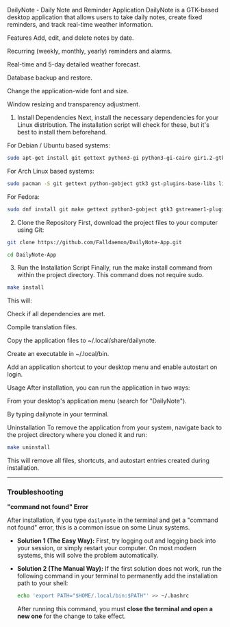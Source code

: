DailyNote - Daily Note and Reminder Application
DailyNote is a GTK-based desktop application that allows users to take daily notes, create fixed reminders, and track real-time weather information.

Features
Add, edit, and delete notes by date.

Recurring (weekly, monthly, yearly) reminders and alarms.

Real-time and 5-day detailed weather forecast.

Database backup and restore.

Change the application-wide font and size.

Window resizing and transparency adjustment.

1. Install Dependencies
Next, install the necessary dependencies for your Linux distribution. The installation script will check for these, but it's best to install them beforehand.

For Debian / Ubuntu based systems:

```bash
sudo apt-get install git gettext python3-gi python3-gi-cairo gir1.2-gtk-3.0 gir1.2-gst-plugins-base-1.0 gir1.2-ayatanaappindicator3-0.1 gir1.2-notify-0.7 python3-requests
```

For Arch Linux based systems:

```bash
sudo pacman -S git gettext python-gobject gtk3 gst-plugins-base-libs libappindicator-gtk3 libnotify python-requests
```

For Fedora:

```bash
sudo dnf install git make gettext python3-gobject gtk3 gstreamer1-plugins-base libappindicator-gtk3 libnotify python3-requests
```

2. Clone the Repository
First, download the project files to your computer using Git:

```bash
git clone https://github.com/Falldaemon/DailyNote-App.git
```

```bash
cd DailyNote-App
```

3. Run the Installation Script
Finally, run the make install command from within the project directory. This command does not require sudo.

```bash
make install
```

This will:

Check if all dependencies are met.

Compile translation files.

Copy the application files to ~/.local/share/dailynote.

Create an executable in ~/.local/bin.

Add an application shortcut to your desktop menu and enable autostart on login.

Usage
After installation, you can run the application in two ways:

From your desktop's application menu (search for "DailyNote").

By typing dailynote in your terminal.

Uninstallation
To remove the application from your system, navigate back to the project directory where you cloned it and run:

```bash
make uninstall
```

This will remove all files, shortcuts, and autostart entries created during installation.

---

### Troubleshooting

**"command not found" Error**

After installation, if you type `dailynote` in the terminal and get a "command not found" error, this is a common issue on some Linux systems.

* **Solution 1 (The Easy Way):** First, try logging out and logging back into your session, or simply restart your computer. On most modern systems, this will solve the problem automatically.

* **Solution 2 (The Manual Way):** If the first solution does not work, run the following command in your terminal to permanently add the installation path to your shell:
    ```bash
    echo 'export PATH="$HOME/.local/bin:$PATH"' >> ~/.bashrc
    ```
    After running this command, you must **close the terminal and open a new one** for the change to take effect.
